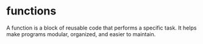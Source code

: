 # functions
A function is a block of reusable code that performs a specific task. It helps make programs modular, organized, and easier to maintain.  
